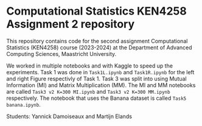 # Computational Statistics KEN4258 Assignment 2 repository

This repository contains code for the second assignment Computational Statistics (KEN4258) course (2023-2024) at the Department of Advanced Computing Sciences, Maastricht University.

We worked in multiple notebooks and with Kaggle to speed up the experiments. Task 1 was done in ```Task1L.ipynb``` and ```Task1R.ipynb``` for the left and right Figure respectivly of Task 1. Task 3 was split into using Mutual Information (MI) and Matrix Multiplication (MM). The MI and MM notebooks are called ```Task3 v2 K=300 MI.ipynb``` and ```Task3 v2 K=300 MM.ipynb``` respectively. The notebook that uses the Banana dataset is called ```Task5 banana.ipynb```.

Students: Yannick Damoiseaux and Martijn Elands
